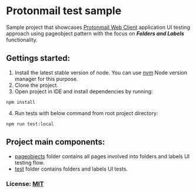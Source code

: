 Protonmail test sample
======

Sample project that showcases [Protonmail Web Client](https://github.com/ProtonMail/WebClient) application UI testing approach using pageobject pattern with the focus on ***Folders and Labels*** functionality.

## Gettings started:
1. Install the latest stable version of node. You can use [nvm](https://github.com/nvm-sh/nvm/) Node version manager for this purpose.
2. Clone the project.
3. Open project in IDE and install dependencies by running:
```
npm install
```
4. Run tests with below command from root project directory:
```
npm run test:local
```

## Project main components:
- [pageobjects](https://github.com/dmzet/protonmail-test-sample/tree/master/protonmail/pageobjects) folder contains all pages involved into folders and labels UI testing flow.
- [test](https://github.com/dmzet/protonmail-test-sample/tree/master/protonmail/test) folder contains folders and labels UI tests.

### License: [MIT](https://github.com/dmzet/protonmail-test-sample/blob/master/LICENSE)

